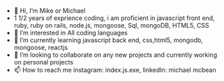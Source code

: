 - 👋 Hi, I’m Mike or Michael
- 1 1/2 years of exprience coding, i am proficient in javascript front end, ruby, ruby on rails, node.js, mongoose, Sql, mongoDB, HTML5, CSS
- 👀 I’m interested in All coding languages
- 🌱 I’m currently learning javascript back end, css,html5, mongodb, mongoose, reactjs
- 💞️ I’m looking to collaborate on any new projects and currently working on personal projects
- 📫 How to reach me instagram: index.js.exe, linkedIn: michael mcbean

<!---
Calmpsycho333/Calmpsycho333 is a ✨ special ✨ repository because its `README.md` (this file) appears on your GitHub profile.
You can click the Preview link to take a look at your changes.
--->
